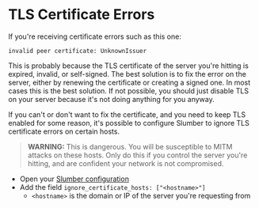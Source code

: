 # TLS Certificate Errors

If you're receiving certificate errors such as this one:

```
invalid peer certificate: UnknownIssuer
```

This is probably because the TLS certificate of the server you're hitting is expired, invalid, or self-signed. The best solution is to fix the error on the server, either by renewing the certificate or creating a signed one. In most cases this is the best solution. If not possible, you should just disable TLS on your server because it's not doing anything for you anyway.

If you can't or don't want to fix the certificate, and you need to keep TLS enabled for some reason, it's possible to configure Slumber to ignore TLS certificate errors on certain hosts.

> **WARNING:** This is dangerous. You will be susceptible to MITM attacks on these hosts. Only do this if you control the server you're hitting, and are confident your network is not compromised.

- Open your [Slumber configuration](../api/configuration/index.md)
- Add the field `ignore_certificate_hosts: ["<hostname>"]`
  - `<hostname>` is the domain or IP of the server you're requesting from
